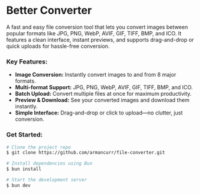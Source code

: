 # Better Converter

A fast and easy file conversion tool that lets you convert images between popular formats like JPG, PNG, WebP, AVIF, GIF, TIFF, BMP, and ICO. It features a clean interface, instant previews, and supports drag-and-drop or quick uploads for hassle-free conversion.

### Key Features:

- **Image Conversion:** Instantly convert images to and from 8 major formats.
- **Multi-format Support:** JPG, PNG, WebP, AVIF, GIF, TIFF, BMP, and ICO.
- **Batch Upload:** Convert multiple files at once for maximum productivity.
- **Preview & Download:** See your converted images and download them instantly.
- **Simple Interface:** Drag-and-drop or click to upload—no clutter, just conversion.

### Get Started:

```bash
# Clone the project repo
$ git clone https://github.com/armancurr/file-converter.git

# Install dependencies using Bun
$ bun install

# Start the development server
$ bun dev
```
